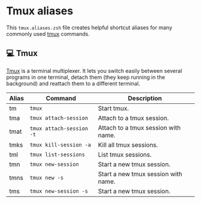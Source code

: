 # Tmux aliases

This `tmux.aliases.zsh` file creates helpful shortcut aliases for many
commonly used [tmux](https://github.com/tmux/tmux/wiki) commands.

## 💻 Tmux

[Tmux](https://github.com/tmux/tmux/wiki) is a terminal multiplexer. It lets you
switch easily between several programs in one terminal, detach them (they keep
running in the background) and reattach them to a different terminal.

| Alias | Command | Description |
| ----- | ----- | ----- |
| tm |`tmux` | Start tmux. |
| tma |`tmux attach-session` | Attach to a tmux session. |
| tmat |`tmux attach-session -t` | Attach to a tmux session with name. |
| tmks |`tmux kill-session -a` | Kill all tmux sessions. |
| tml |`tmux list-sessions` | List tmux sessions. |
| tmn |`tmux new-session` | Start a new tmux session. |
| tmns |`tmux new -s` | Start a new tmux session with name. |
| tms |`tmux new-session -s` | Start a new tmux session. |
